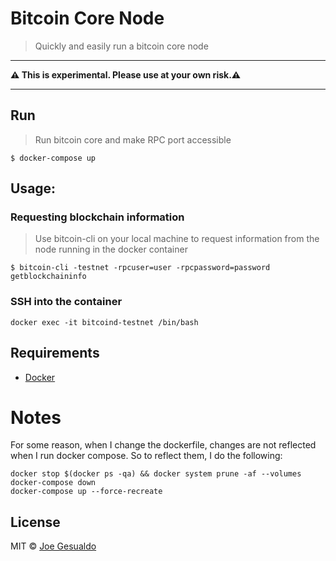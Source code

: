 # Bitcoin Core Node 
> Quickly and easily run a bitcoin core node

---

**⚠️ This is experimental. Please use at your own risk.⚠️**

---

## Run
> Run bitcoin core and make RPC port accessible 
```
$ docker-compose up
```

## Usage:
### Requesting blockchain information
> Use bitcoin-cli on your local machine to request information from the node running in the docker container
```
$ bitcoin-cli -testnet -rpcuser=user -rpcpassword=password getblockchaininfo
```
### SSH into the container
```
docker exec -it bitcoind-testnet /bin/bash
```

## Requirements 
- [Docker](https://docs.docker.com/get-docker/)

# Notes
For some reason, when I change the dockerfile, changes are not reflected when I run docker compose. So to reflect them, I do the following:
```
docker stop $(docker ps -qa) && docker system prune -af --volumes
docker-compose down
docker-compose up --force-recreate
```
## License
MIT © [Joe Gesualdo]()
 
